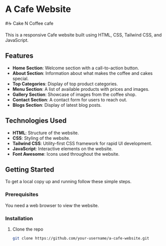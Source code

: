 # A Cafe Website
#☕ Cake N Coffee cafe
 
This is a responsive Cafe website built using HTML, CSS, Tailwind CSS, and JavaScript.

## Features

- **Home Section**: Welcome section with a call-to-action button.
- **About Section**: Information about what makes the coffee and cakes special.
- **Top Categories**: Display of top product categories.
- **Menu Section**: A list of available products with prices and images.
- **Gallery Section**: Showcase of images from the coffee shop.
- **Contact Section**: A contact form for users to reach out.
- **Blogs Section**: Display of latest blog posts.

## Technologies Used

- **HTML**: Structure of the website.
- **CSS**: Styling of the website.
- **Tailwind CSS**: Utility-first CSS framework for rapid UI development.
- **JavaScript**: Interactive elements on the website.
- **Font Awesome**: Icons used throughout the website.

## Getting Started

To get a local copy up and running follow these simple steps.

### Prerequisites

You need a web browser to view the website.

### Installation

1. Clone the repo

   ```sh
   git clone https://github.com/your-username/a-cafe-website.git
